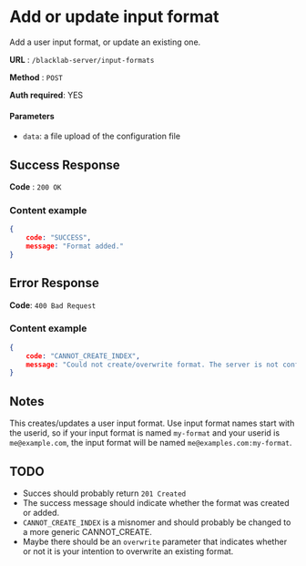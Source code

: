 # Add or update input format

Add a user input format, or update an existing one. 

**URL** : `/blacklab-server/input-formats`

**Method** : `POST`

**Auth required**: YES

#### Parameters

- `data`: a file upload of the configuration file

## Success Response

**Code** : `200 OK`

### Content example

```json
{
    code: "SUCCESS",
    message: "Format added."
}
```

## Error Response

**Code**: `400 Bad Request`

### Content example

```json
{
    code: "CANNOT_CREATE_INDEX",
    message: "Could not create/overwrite format. The server is not configured with support for user content."
}
```

## Notes

This creates/updates a user input format. Use input format names start with the userid, so if your input format is named `my-format` and your userid is `me@example.com`, the input format will be named `me@examples.com:my-format`.

## TODO

- Succes should probably return `201 Created`
- The success message should indicate whether the format was created or added.
- `CANNOT_CREATE_INDEX` is a misnomer and should probably be changed to a more generic CANNOT_CREATE.
- Maybe there should be an `overwrite` parameter that indicates whether or not it is your intention to overwrite an existing format.
